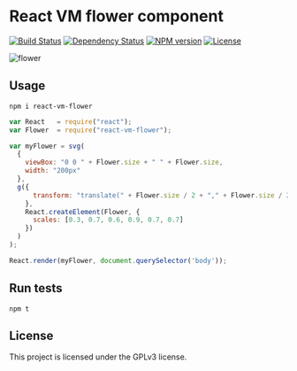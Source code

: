 # React VM flower component


[![Build Status](https://secure.travis-ci.org/flosse/react-vm-flower.svg?branch=master)](http://travis-ci.org/flosse/react-vm-flower)
[![Dependency Status](https://gemnasium.com/flosse/react-vm-flower.svg)](https://gemnasium.com/flosse/react-vm-flower)
[![NPM version](https://badge.fury.io/js/react-vm-flower.svg)](http://badge.fury.io/js/react-vm-flower)
[![License](https://img.shields.io/npm/l/react-vm-flower.svg)](https://github.com/flosse/react-vm-flower/blob/master/LICENCE.txt)

![flower](https://github.com/flosse/react-vm-flower/blob/master/examples/myFlower.svg)

## Usage

```
npm i react-vm-flower
```

```js
var React   = require("react");
var Flower  = require("react-vm-flower");

var myFlower = svg(
  {
    viewBox: "0 0 " + Flower.size + " " + Flower.size,
    width: "200px"
  },
  g({
      transform: "translate(" + Flower.size / 2 + "," + Flower.size / 2 + ")"
    },
    React.createElement(Flower, {
      scales: [0.3, 0.7, 0.6, 0.9, 0.7, 0.7]
    })
  )
);

React.render(myFlower, document.querySelector('body'));
```

## Run tests

    npm t

## License

This project is licensed under the GPLv3 license.
